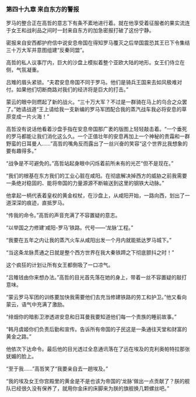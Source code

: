 ### **第四十九章 来自东方的警报**

罗马的整合正在高哲的意志下有条不紊地进行着。就在他享受着征服者的果实流连于女王和战利品之间时一封来自东方的加急密报打破了这份宁静。

密报来自安西都护府信中说安息帝国在得知罗马覆灭之后举国震恐其王已下令集结三十万大军并意图组建“反秦同盟”。

高哲的私人议事厅内，巨大的沙盘上模拟着整个亚欧大陆的地形。女王们侍立在侧，气氛凝重。

吕雉的眉头紧锁。“夫君安息帝国不同于罗马。他们是骑兵王国来去如风极难对付。如果他们切断商路对我们的经济将是巨大的打击。”

蒙云的眼中则燃起了新的战火。“三十万大军？不过是一群骑在马上的乌合之众罢了。”她请战道“王上请给我一支新编的罗马军团配合我的蒸汽战车我必将安息的草原变成一片火海！”

高哲没有说话他看着沙盘手指在安息帝国那广袤的版图上轻轻敲击着。“一个垂死的罗马都能让我们消化这么久。一个正值壮年的安息再加上一个神秘的贵霜和一群野蛮的日耳曼人……”高哲的嘴角反而露出了一丝兴奋的笑容“这个世界比我想象的要有趣得多。”

“战争是不可避免的。”高哲站起身眼中闪烁着前所未有的光芒“但不是现在。”

“我们的根基在东方我们的工业心脏在咸阳。在彻底解决掉西方的威胁之前我需要一条绝对稳固的、能将帝国的力量源源不断输送到这里的钢铁大动脉。”

他拿起一柄代表着皇权的黄金权杖，在沙盘上，从咸阳开始，一路向西，划出了一道深深的痕迹，直抵罗马。

“传我的命令。”高哲的声音充满了不容置疑的意志。

“以举国之力修建‘咸阳-罗马’铁路。代号——‘龙脉’工程。”

“我要在五年之内让我的蒸汽火车从咸阳出发一个月内就能抵达罗马城下。”

“当这条龙脉贯通之日就是整个西方世界在我大秦铁蹄之下彻底颤抖之时！”

这个疯狂的计划让所有女王都倒吸了一口凉气。

“吕雉钱由你来想办法。”高哲的目光首先落在她的身上，带着一丝不容置疑的敲打意味。

“蒙云罗马军团的训练要加快我需要他们去充当修建铁路的劳工和护卫。”他又看向蒙云，语气中充满了激励。

“绯烟你的暗影卫渗透进安息和日耳曼我要知道他们每一个贵族的睡前故事。”

“韩月虞姬你们负责后勤和宣传。告诉所有帝国的子民这是一条通往天堂和财富的黄金之路。”

他依次下达命令。最后他的目光透过全息通讯落在了远在埃及的克利奥帕特拉那张妩媚的脸上。

“至于我……”高哲笑了“我要亲自去一趟埃及。”

“我的埃及女王你宫殿里的黄金是不是也该为帝国的‘龙脉’做出一点贡献了？朕的舰队已经很久没有保养了，就用你金床的床脚来为朕的旗舰换几颗螺丝吧。”